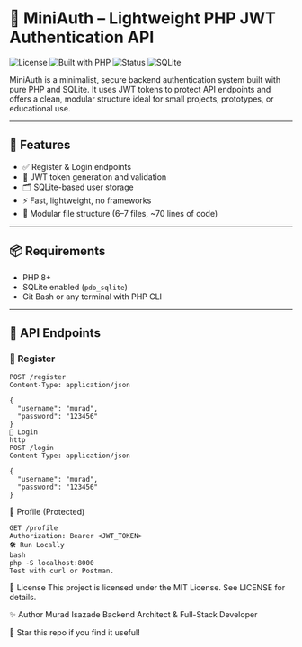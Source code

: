 # 🔐 MiniAuth – Lightweight PHP JWT Authentication API

![License](https://img.shields.io/badge/license-MIT-blue.svg)
![Built with PHP](https://img.shields.io/badge/built%20with-PHP%208-orange)
![Status](https://img.shields.io/badge/status-active-success)
![SQLite](https://img.shields.io/badge/storage-SQLite-lightgrey)

MiniAuth is a minimalist, secure backend authentication system built with pure PHP and SQLite. It uses JWT tokens to protect API endpoints and offers a clean, modular structure ideal for small projects, prototypes, or educational use.

---

## 🚀 Features

- ✅ Register & Login endpoints
- 🔐 JWT token generation and validation
- 🗂️ SQLite-based user storage
- ⚡ Fast, lightweight, no frameworks
- 📁 Modular file structure (6–7 files, ~70 lines of code)

---


## 📦 Requirements

- PHP 8+
- SQLite enabled (`pdo_sqlite`)
- Git Bash or any terminal with PHP CLI

---

## 🧪 API Endpoints

### 🔐 Register
```http
POST /register
Content-Type: application/json

{
  "username": "murad",
  "password": "123456"
}
🔑 Login
http
POST /login
Content-Type: application/json

{
  "username": "murad",
  "password": "123456"
}
```

👤 Profile (Protected)
```http
GET /profile
Authorization: Bearer <JWT_TOKEN>
🛠️ Run Locally
bash
php -S localhost:8000
Test with curl or Postman.
```
📄 License
This project is licensed under the MIT License. See LICENSE for details.

✨ Author
Murad Isazade Backend Architect & Full-Stack Developer

🌟 Star this repo if you find it useful!
